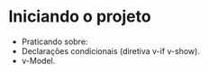 # Iniciando o projeto

* Praticando sobre:
* Declarações condicionais (diretiva v-if v-show).
* v-Model.

